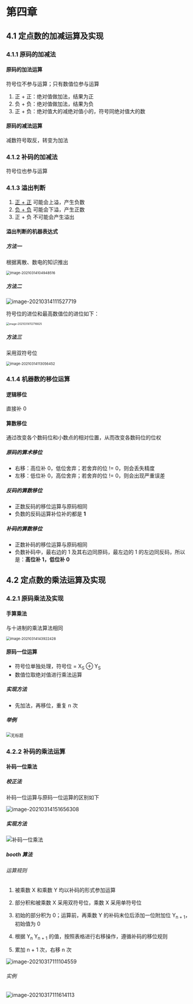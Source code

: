 # 第四章

## 4.1 定点数的加减运算及实现

### 4.1.1 原码的加减法

#### 原码的加法运算

符号位不参与运算；只有数值位参与运算

1. 正 + 正：绝对值做加法，结果为正
2. 负 + 负：绝对值做加法，结果为负
3. 正 + 负：绝对值大的减绝对值小的，符号同绝对值大的数

#### 原码的减法运算

减数符号取反，转变为加法

### 4.1.2 补码的加减法

符号位也参与运算

### 4.1.3 溢出判断

1. <u>正 + 正</u> 可能会上溢，产生负数
2. <u>负 + 负</u> 可能会下溢，产生正数
3. 正 + 负 不可能会产生溢出

#### 溢出判断的机器表达式

##### 方法一

根据离散、数电的知识推出

<img src="doc/image-20210314104948516.png" alt="image-20210314104948516" style="zoom:67%;" />	

##### 方法二

![image-20210314111527719](doc/image-20210314111527719.png)

符号位的进位和最高数值位的进位如下：

<img src="doc/image-20210314112716825.png" alt="image-20210314112716825" style="zoom:50%;" />	

##### 方法三

采用双符号位

<img src="../../../Users/Bencyq/AppData/Roaming/Typora/typora-user-images/image-20210314113056452.png" alt="image-20210314113056452" style="zoom:67%;" />	

### 4.1.4 机器数的移位运算

#### 逻辑移位

直接补 0

#### 算数移位

通过改变各个数码位和小数点的相对位置，从而改变各数码位的位权

##### 原码的算术移位

- 右移：高位补 0，低位舍弃；若舍弃的位 != 0，则会丢失精度
- 左移：低位补 0，高位舍弃；若舍弃的位 != 0，则会出现严重误差

##### 反码的算数移位

- 正数反码的移位运算与原码相同
- 负数的反码运算补位补的都是 **1** 

##### 补码的算数移位

- 正数补码的移位运算与原码相同
- 负数补码中，最右边的 1 及其右边同原码，最左边的 1 的左边同反码，所以是：**高位补 1，低位补 0**

## 4.2 定点数的乘法运算及实现

### 4.2.1 原码乘法及实现

#### 手算乘法

与十进制的乘法算法相同

<img src="doc/image-20210314143922428.png" alt="image-20210314143922428" style="zoom: 67%;" />	

#### 原码一位运算

- 符号位单独处理，符号位 = X<sub>S</sub> $\oplus$ Y<sub>S</sub> 
- 数值位取绝对值进行乘法运算

##### 实现方法

- 先加法，再移位，重复 n 次

##### 举例

<img src="doc/%E6%97%A0%E6%A0%87%E9%A2%98.png" alt="无标题" style="zoom:80%;" />	

### 4.2.2 补码的乘法运算

#### 补码一位乘法

##### 校正法

补码一位运算与原码一位运算的区别如下

![image-20210314151656308](doc/image-20210314151656308.png)	

##### 实现方法

![补码一位乘法](doc/%E8%A1%A5%E7%A0%81%E4%B8%80%E4%BD%8D%E4%B9%98%E6%B3%95.png)

##### booth 算法

###### 运算规则

1. 被乘数 X 和乘数 Y 均以补码的形式参加运算

2. 部分积和被乘数 X 采用双符号位，乘数 X 采用单符号位

3. 初始的部分积为 0；运算前，再乘数 Y 的补码末位后添加一位附加位 Y<sub>n + 1</sub>，初始值为 0

4. 根据 Y<sub>n</sub> Y<sub>n + 1</sub> 的值，按照表格进行右移操作，遵循补码的移位规则

5. 累加 n + 1 次，右移 n 次


![image-20210317111104559](doc/image-20210317111104559.png)

###### 实例

   ![image-20210317111614113](doc/image-20210317111614113.png)

